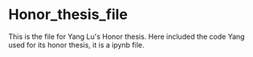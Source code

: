 # Honor_thesis_file
This is the file for Yang Lu's Honor thesis.
Here included the code Yang used for its honor thesis, it is a ipynb file.

